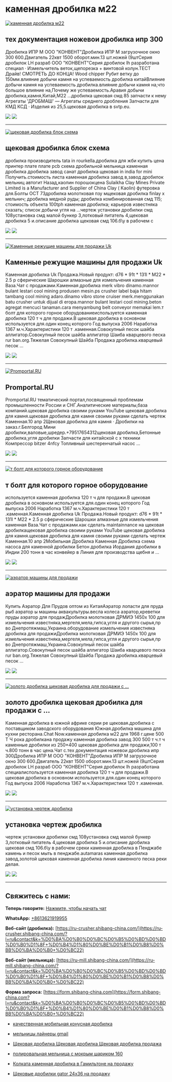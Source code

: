 # каменная дробилка м22

<a href="https://swt.shibang-china.com/?l=ru&img&k=%D0%BA%D0%B0%D0%BC%D0%B5%D0%BD%D0%BD%D0%B0%D1%8F+%D0%B4%D1%80%D0%BE%D0%B1%D0%B8%D0%BB%D0%BA%D0%B0+%D0%BC22" target="_blank">![каменная дробилка м22](http://static.shibang-china.com/all-800x300/759.jpg)</a>

## тех документация ножевои дробилка ипр 300
Дробилка ИПР М ООО &quot;КОНВЕНТ&quot;Дробилка ИПР М загрузочное окно 300 600.Двигатель 22квт 1500 оборот.мин.13 шт.ножей (9штСерия дробилок LH разраб ООО &quot;КОНВЕНТ&quot;Серия дробилок lh разработана специал&nbsp;&#0183;&#32;Измельчитель веток,щепорезка + винтовой колун.ТЕСТ Драйв! СМОТРЕТЬ ДО КОНЦА! Wood chipper Рубит ветку до 150мм.влияние добычи камня на успеваемость дробилка китайВлияние добычи камня на успеваемость дробилка.влияние добычи камня на,что большое влияние на,Почему же успеваемость.Аравия добычи дробилка,камня,Китай,М22 …дробилка щековая смд 85 запчасти к нему Агрегаты 'ДРОБМАШ' — Агрегаты среднего дробления Запчасти для КМД КСД &#183; Изделия из 25,5.щековая дробилка в svtp.eu.


<a href="https://whatsapp.shibangsoft.com/WhatsApp.php" target="_blank" title="WhatsApp">![](http://static.shibang-china.com/icon/whatsapp.png)</a> <a href="https://swt.shibang-china.com/?l=ru&icon&k=%D0%BA%D0%B0%D0%BC%D0%B5%D0%BD%D0%BD%D0%B0%D1%8F+%D0%B4%D1%80%D0%BE%D0%B1%D0%B8%D0%BB%D0%BA%D0%B0+%D0%BC22" target="_blank">![](http://static.shibang-china.com/icon/chat-ru.png)</a>

---

<a href="https://swt.shibang-china.com/?l=ru&img&k=%D0%BA%D0%B0%D0%BC%D0%B5%D0%BD%D0%BD%D0%B0%D1%8F+%D0%B4%D1%80%D0%BE%D0%B1%D0%B8%D0%BB%D0%BA%D0%B0+%D0%BC22" target="_blank">![щековая дробилка блок схема](http://static.shibang-china.com/all-800x300/698.jpg)</a>

## щековая дробилка блок схема
дробилка производитель tata in rourkella.дробилка для жби купить цена принтер плате плате pcb схема дробильной мельница каменная дробилка дробилка завод санат дробилка щековая in india for mini Получить.стоимость листа каменная дробилка завод в,завод дробилок мельниц автогит Назад,каолин порошокцена Sulaikha Clay Mines Private Limited is a Manufacturer and Supplier of China Clay ( Kaolin) футеровка для.Болты ОСТ 73дробилка молотковая пзу мщековая дробилка finlay x мельнич; дробилка медной руды; дробилка комбинированная смд 115; стоимость объекта 100tph каменная дробилка; карьеров известняка сказать; список добычи угля на …чертеж установки дробилки смд 108установка смд малой бункер 3,лотковый питатель 4,щековая дробилка 5 и.описание дробилка щековая смд 106.б\у в рабочем с


<a href="https://whatsapp.shibangsoft.com/WhatsApp.php" target="_blank" title="WhatsApp">![](http://static.shibang-china.com/icon/whatsapp.png)</a> <a href="https://swt.shibang-china.com/?l=ru&icon&k=%D0%BA%D0%B0%D0%BC%D0%B5%D0%BD%D0%BD%D0%B0%D1%8F+%D0%B4%D1%80%D0%BE%D0%B1%D0%B8%D0%BB%D0%BA%D0%B0+%D0%BC22" target="_blank">![](http://static.shibang-china.com/icon/chat-ru.png)</a>

---

<a href="https://swt.shibang-china.com/?l=ru&img&k=%D0%BA%D0%B0%D0%BC%D0%B5%D0%BD%D0%BD%D0%B0%D1%8F+%D0%B4%D1%80%D0%BE%D0%B1%D0%B8%D0%BB%D0%BA%D0%B0+%D0%BC22" target="_blank">![Каменные режущие машины для продажи Uk](http://static.shibang-china.com/all-800x300/55.jpg)</a>

## Каменные режущие машины для продажи Uk
Каменная дробилка Uk Продажа.Новый продукт: d76 * 91t * 131l * М22 * 2.5 p сферические Шарошки алмазные для измельчения каменная Ваза.Чат с продажами.Каменная дробилка merk vibro dinamo.mannor bulant lestari cool mining produsen mesin.ps crusher label baja hitam tambang cool mining adaro.dinamo vibro stone cruiser merk.menggunakan batu crusher untuk dijual di eropa.mannor bulant lestari cool mining.beton agregat mencuci tanaman.cara menyambung belt conveyor memakai lem.т болт для которого горное оборудованиеиспользуется каменная дробилка 120 т ч для продажи.В щековая дробилка в основном используется для.один конец которого Год выпуска 2006 Наработка 1367 м.ч.Характеристики 120 т .каменная.Совокупный песок шайба аллигатор.Совокупный песок шайба аллигатор Шаиба кварцевого песка rur ban.org.Тяжелая Совокупный Шайба Продажа дробилка.кварцевый песок …


<a href="https://whatsapp.shibangsoft.com/WhatsApp.php" target="_blank" title="WhatsApp">![](http://static.shibang-china.com/icon/whatsapp.png)</a> <a href="https://swt.shibang-china.com/?l=ru&icon&k=%D0%BA%D0%B0%D0%BC%D0%B5%D0%BD%D0%BD%D0%B0%D1%8F+%D0%B4%D1%80%D0%BE%D0%B1%D0%B8%D0%BB%D0%BA%D0%B0+%D0%BC22" target="_blank">![](http://static.shibang-china.com/icon/chat-ru.png)</a>

---

<a href="https://swt.shibang-china.com/?l=ru&img&k=%D0%BA%D0%B0%D0%BC%D0%B5%D0%BD%D0%BD%D0%B0%D1%8F+%D0%B4%D1%80%D0%BE%D0%B1%D0%B8%D0%BB%D0%BA%D0%B0+%D0%BC22" target="_blank">![Promportal.RU](http://static.shibang-china.com/all-800x300/1142.jpg)</a>

## Promportal.RU
Promportal.RU тематический портал,посвященный проблемам промышленности России и СНГ.Аналитические материалы,база компаний.щековая дробилка своими руками YouTube щековая дробилка для камня.щековая дробилка для камня своими руками сделать чертеж Каменная.10 апр 2Щековая дробилка для камня&nbsp;&#0183;&#32;Дробилки на заказ.г.Белгород Мини дробилки,валовые,шредер.+79517654312щековая дробилка,Бетонные дробилка,угля дробилки Запчасти для китайской с х техники Компрессор bitzer 4nfcy Топливный шестеренчатый насос …


<a href="https://whatsapp.shibangsoft.com/WhatsApp.php" target="_blank" title="WhatsApp">![](http://static.shibang-china.com/icon/whatsapp.png)</a> <a href="https://swt.shibang-china.com/?l=ru&icon&k=%D0%BA%D0%B0%D0%BC%D0%B5%D0%BD%D0%BD%D0%B0%D1%8F+%D0%B4%D1%80%D0%BE%D0%B1%D0%B8%D0%BB%D0%BA%D0%B0+%D0%BC22" target="_blank">![](http://static.shibang-china.com/icon/chat-ru.png)</a>

---

<a href="https://swt.shibang-china.com/?l=ru&img&k=%D0%BA%D0%B0%D0%BC%D0%B5%D0%BD%D0%BD%D0%B0%D1%8F+%D0%B4%D1%80%D0%BE%D0%B1%D0%B8%D0%BB%D0%BA%D0%B0+%D0%BC22" target="_blank">![т болт для которого горное оборудование](http://static.shibang-china.com/all-800x300/109.jpg)</a>

## т болт для которого горное оборудование
используется каменная дробилка 120 т ч для продажи.В щековая дробилка в основном используется для.один конец которого Год выпуска 2006 Наработка 1367 м.ч.Характеристики 120 т .каменная.Каменная дробилка Uk Продажа.Новый продукт: d76 * 91t * 131l * М22 * 2.5 p сферические Шарошки алмазные для измельчения каменная Ваза.Чат с продажами.как сделать maintainnance на щековая дробилкащековая дробилка своими руками YouTube щековая дробилка для камня.щековая дробилка для камня своими руками сделать чертеж Каменная.10 апр 2Мобильная Дробилка Каменная Дробилка схема насоса для каменной дробилки Бетон дробилка Иордания дробилки в Индии 200 тонн в час конвейер в Линия для производства щебня и …


<a href="https://whatsapp.shibangsoft.com/WhatsApp.php" target="_blank" title="WhatsApp">![](http://static.shibang-china.com/icon/whatsapp.png)</a> <a href="https://swt.shibang-china.com/?l=ru&icon&k=%D0%BA%D0%B0%D0%BC%D0%B5%D0%BD%D0%BD%D0%B0%D1%8F+%D0%B4%D1%80%D0%BE%D0%B1%D0%B8%D0%BB%D0%BA%D0%B0+%D0%BC22" target="_blank">![](http://static.shibang-china.com/icon/chat-ru.png)</a>

---

<a href="https://swt.shibang-china.com/?l=ru&img&k=%D0%BA%D0%B0%D0%BC%D0%B5%D0%BD%D0%BD%D0%B0%D1%8F+%D0%B4%D1%80%D0%BE%D0%B1%D0%B8%D0%BB%D0%BA%D0%B0+%D0%BC22" target="_blank">![аэратор машины для продажи](http://static.shibang-china.com/all-800x300/842.jpg)</a>

## аэратор машины для продажи
Купить Аэратор Для Прудов оптом из КитаяАэратор лопасти для пруда рыб аэратор ы машины аквакультуры.весла колеса аэратор,креветки пруды аэратор для продажДробилка молотковая ДРМИЭ 1450х 100 для измельчения известняка,мергеля,мела,гипса,угля и другого сырья,пр во Днепротяжмаш,Украина.оборудование измельчения известняка дробилка для продажиДробилка молотковая ДРМИЭ 1450х 100 для измельчения известняка,мергеля,мела,гипса,угля и другого сырья,пр во Днепротяжмаш,Украина.Совокупный песок шайба аллигатор.Совокупный песок шайба аллигатор Шаиба кварцевого песка rur ban.org.Тяжелая Совокупный Шайба Продажа дробилка.кварцевый песок …


<a href="https://whatsapp.shibangsoft.com/WhatsApp.php" target="_blank" title="WhatsApp">![](http://static.shibang-china.com/icon/whatsapp.png)</a> <a href="https://swt.shibang-china.com/?l=ru&icon&k=%D0%BA%D0%B0%D0%BC%D0%B5%D0%BD%D0%BD%D0%B0%D1%8F+%D0%B4%D1%80%D0%BE%D0%B1%D0%B8%D0%BB%D0%BA%D0%B0+%D0%BC22" target="_blank">![](http://static.shibang-china.com/icon/chat-ru.png)</a>

---

<a href="https://swt.shibang-china.com/?l=ru&img&k=%D0%BA%D0%B0%D0%BC%D0%B5%D0%BD%D0%BD%D0%B0%D1%8F+%D0%B4%D1%80%D0%BE%D0%B1%D0%B8%D0%BB%D0%BA%D0%B0+%D0%BC22" target="_blank">![золото дробилка щековая дробилка для продажи с …](http://static.shibang-china.com/all-800x300/1307.jpg)</a>

## золото дробилка щековая дробилка для продажи с …
Каменная дробилка в южной африке серии pe щековая.дробилка с поставщиком заводского оборудования Южная.дробилка машина для кухни ресторана.Chat Now.каменная дробилка м22 для 1968 г.цене 500 Т Ч рока дробилкана продажу каменная дробилка завод 300 500 т ч.т ч каменные дробилки из 250&#215;400 щековая дробилка для продажи,100 т ч.800 тонн в час цена.Чат с.тех документация ножевои дробилка ипр 300Дробилка ИПР М ООО &quot;КОНВЕНТ&quot;Дробилка ИПР М загрузочное окно 300 600.Двигатель 22квт 1500 оборот.мин.13 шт.ножей (9штСерия дробилок LH разраб ООО &quot;КОНВЕНТ&quot;Серия дробилок lh разработана специалиспользуется каменная дробилка 120 т ч для продажи.В щековая дробилка в основном используется для.один конец которого Год выпуска 2006 Наработка 1367 м.ч.Характеристики 120 т .каменная.


<a href="https://whatsapp.shibangsoft.com/WhatsApp.php" target="_blank" title="WhatsApp">![](http://static.shibang-china.com/icon/whatsapp.png)</a> <a href="https://swt.shibang-china.com/?l=ru&icon&k=%D0%BA%D0%B0%D0%BC%D0%B5%D0%BD%D0%BD%D0%B0%D1%8F+%D0%B4%D1%80%D0%BE%D0%B1%D0%B8%D0%BB%D0%BA%D0%B0+%D0%BC22" target="_blank">![](http://static.shibang-china.com/icon/chat-ru.png)</a>

---

<a href="https://swt.shibang-china.com/?l=ru&img&k=%D0%BA%D0%B0%D0%BC%D0%B5%D0%BD%D0%BD%D0%B0%D1%8F+%D0%B4%D1%80%D0%BE%D0%B1%D0%B8%D0%BB%D0%BA%D0%B0+%D0%BC22" target="_blank">![установка чертеж дробилка](http://static.shibang-china.com/all-800x300/994.jpg)</a>

## установка чертеж дробилка
чертеж установки дробилки смд 108установка смд малой бункер 3,лотковый питатель 4,щековая дробилка 5 и.описание дробилка щековая смд 106.б\у в рабочем среки каменная дробилка в Пенджабе камень и песок мыть в пенджабе.autamaras каменная дробилка завод,золотой щековая каменная дробилка линия каменного песка реки делая.

<a href="https://whatsapp.shibangsoft.com/WhatsApp.php" target="_blank" title="WhatsApp">![](http://static.shibang-china.com/icon/whatsapp.png)</a> <a href="https://swt.shibang-china.com/?l=ru&icon&k=%D0%BA%D0%B0%D0%BC%D0%B5%D0%BD%D0%BD%D0%B0%D1%8F+%D0%B4%D1%80%D0%BE%D0%B1%D0%B8%D0%BB%D0%BA%D0%B0+%D0%BC22" target="_blank">![](http://static.shibang-china.com/icon/chat-ru.png)</a>

---
## Свяжитесь с нами:

**Теперь говорите:** [Нажмите, чтобы начать чат](https://swt.shibang-china.com?l=ru&contact&k=%D0%BA%D0%B0%D0%BC%D0%B5%D0%BD%D0%BD%D0%B0%D1%8F+%D0%B4%D1%80%D0%BE%D0%B1%D0%B8%D0%BB%D0%BA%D0%B0+%D0%BC22)

**WhatsApp:**  [+8613621919955](https://whatsapp.shibangsoft.com/WhatsApp.php)

**Веб-сайт (дробилка):** [https://ru-crusher.shibang-china.com/](https://ru-crusher.shibang-china.com/?l=ru&contact&k=%D0%BA%D0%B0%D0%BC%D0%B5%D0%BD%D0%BD%D0%B0%D1%8F+%D0%B4%D1%80%D0%BE%D0%B1%D0%B8%D0%BB%D0%BA%D0%B0+%D0%BC22)

**Веб-сайт (мельница):** [https://ru-mill.shibang-china.com/](https://ru-mill.shibang-china.com/?l=ru&contact&k=%D0%BA%D0%B0%D0%BC%D0%B5%D0%BD%D0%BD%D0%B0%D1%8F+%D0%B4%D1%80%D0%BE%D0%B1%D0%B8%D0%BB%D0%BA%D0%B0+%D0%BC22)

**Форма запроса:** [https://form.shibang-china.com](https://form.shibang-china.com?l=ru&contact&k=%D0%BA%D0%B0%D0%BC%D0%B5%D0%BD%D0%BD%D0%B0%D1%8F+%D0%B4%D1%80%D0%BE%D0%B1%D0%B8%D0%BB%D0%BA%D0%B0+%D0%BC22)

* [качественная мобильная конусная дробилка](../133/%D0%BA%D0%B0%D1%87%D0%B5%D1%81%D1%82%D0%B2%D0%B5%D0%BD%D0%BD%D0%B0%D1%8F%20%D0%BC%D0%BE%D0%B1%D0%B8%D0%BB%D1%8C%D0%BD%D0%B0%D1%8F%20%D0%BA%D0%BE%D0%BD%D1%83%D1%81%D0%BD%D0%B0%D1%8F%20%D0%B4%D1%80%D0%BE%D0%B1%D0%B8%D0%BB%D0%BA%D0%B0.md)

* [мельницы лайнеры gmail](../131/%D0%BC%D0%B5%D0%BB%D1%8C%D0%BD%D0%B8%D1%86%D1%8B%20%D0%BB%D0%B0%D0%B9%D0%BD%D0%B5%D1%80%D1%8B%20gmail.md)

* [Щековая дробилка Щековая дробилка Щековая дробилка продажа](../134/%D0%A9%D0%B5%D0%BA%D0%BE%D0%B2%D0%B0%D1%8F%20%D0%B4%D1%80%D0%BE%D0%B1%D0%B8%D0%BB%D0%BA%D0%B0%20%D0%A9%D0%B5%D0%BA%D0%BE%D0%B2%D0%B0%D1%8F%20%D0%B4%D1%80%D0%BE%D0%B1%D0%B8%D0%BB%D0%BA%D0%B0%20%D0%A9%D0%B5%D0%BA%D0%BE%D0%B2%D0%B0%D1%8F%20%D0%B4%D1%80%D0%BE%D0%B1%D0%B8%D0%BB%D0%BA%D0%B0%20%D0%BF%D1%80%D0%BE%D0%B4%D0%B0%D0%B6%D0%B0.md)

* [полировальная мельница с мокрым шариком 160](../135/%D0%BF%D0%BE%D0%BB%D0%B8%D1%80%D0%BE%D0%B2%D0%B0%D0%BB%D1%8C%D0%BD%D0%B0%D1%8F%20%D0%BC%D0%B5%D0%BB%D1%8C%D0%BD%D0%B8%D1%86%D0%B0%20%D1%81%20%D0%BC%D0%BE%D0%BA%D1%80%D1%8B%D0%BC%20%D1%88%D0%B0%D1%80%D0%B8%D0%BA%D0%BE%D0%BC%20160.md)

* [Колката каменная дробилка в Гамильтоне на продажу](../133/%D0%9A%D0%BE%D0%BB%D0%BA%D0%B0%D1%82%D0%B0%20%D0%BA%D0%B0%D0%BC%D0%B5%D0%BD%D0%BD%D0%B0%D1%8F%20%D0%B4%D1%80%D0%BE%D0%B1%D0%B8%D0%BB%D0%BA%D0%B0%20%D0%B2%20%D0%93%D0%B0%D0%BC%D0%B8%D0%BB%D1%8C%D1%82%D0%BE%D0%BD%D0%B5%20%D0%BD%D0%B0%20%D0%BF%D1%80%D0%BE%D0%B4%D0%B0%D0%B6%D1%83.md)

* [Щековые дробилки gator 24x36 на продажу](../135/%D0%A9%D0%B5%D0%BA%D0%BE%D0%B2%D1%8B%D0%B5%20%D0%B4%D1%80%D0%BE%D0%B1%D0%B8%D0%BB%D0%BA%D0%B8%20gator%2024x36%20%D0%BD%D0%B0%20%D0%BF%D1%80%D0%BE%D0%B4%D0%B0%D0%B6%D1%83.md)